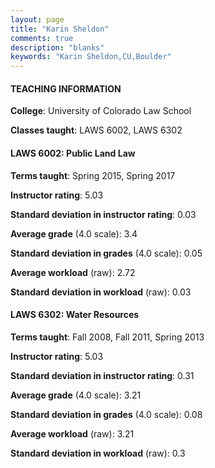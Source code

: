 ```yaml
---
layout: page
title: "Karin Sheldon" 
comments: true
description: "blanks"
keywords: "Karin Sheldon,CU,Boulder"
---
```

<head>
<script src="https://ajax.googleapis.com/ajax/libs/jquery/2.1.3/jquery.min.js"></script>
<script src="https://dl.dropboxusercontent.com/s/pc42nxpaw1ea4o9/highcharts.js?dl=0"></script>
<!-- <script src="../assets/js/highcharts.js"></script> -->
<style type="text/css">@font-face {
	font-family: "Bebas Neue";
	src: url(https://www.filehosting.org/file/details/544349/BebasNeue Regular.otf) format("opentype");
	}
	h1.Bebas { 
		font-family: "Bebas Neue", Verdana, Tahoma;
	}
</style>
</head>
	   
#### TEACHING INFORMATION

**College**: University of Colorado Law School

**Classes taught**: LAWS 6002, LAWS 6302

#### LAWS 6002: Public Land Law

**Terms taught**: Spring 2015, Spring 2017

**Instructor rating**: 5.03

**Standard deviation in instructor rating**: 0.03

**Average grade** (4.0 scale): 3.4

**Standard deviation in grades** (4.0 scale): 0.05

**Average workload** (raw): 2.72

**Standard deviation in workload** (raw): 0.03

#### LAWS 6302: Water Resources

**Terms taught**: Fall 2008, Fall 2011, Spring 2013

**Instructor rating**: 5.03

**Standard deviation in instructor rating**: 0.31

**Average grade** (4.0 scale): 3.21

**Standard deviation in grades** (4.0 scale): 0.08

**Average workload** (raw): 3.21

**Standard deviation in workload** (raw): 0.3


